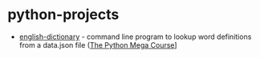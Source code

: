 # python-projects

* [english-dictionary](https://github.com/jontoye/python-projects/tree/main/english-dictionary) - command line program to lookup word definitions from a data.json file ([The Python Mega Course](https://www.udemy.com/course/the-python-mega-course/)]
